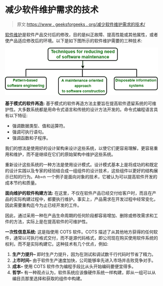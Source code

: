 # 减少软件维护需求的技术

> 原文:[https://www . geeksforgeeks . org/减少软件维护需求的技术/](https://www.geeksforgeeks.org/techniques-for-reducing-need-of-software-maintenance/)

[软件维护](https://www.geeksforgeeks.org/software-engineering-software-maintenance/)是软件产品交付后的修改，目的是纠正故障、提高性能或其他属性，或者使产品适应修改后的环境。以下是如下图所示的软件维护需要的三种技术:

![](img/38a27814e3bb280ab1e7cdacf5784f28.png)

**基于模式的软件再造:**
基于模式的软件再造方法主要旨在提高软件遗留系统的可维护性。大多数系统都是用命令式语言和传统的设计方法开发的。命令式编程语言具有以下特征:

*   强调数据类型、值和运算符。
*   强调可执行语句。
*   强调函数和子程序。

我们的想法是使用好的设计架构来设计这些系统，以使它们更容易理解，更容易重用和维护，而不是继续在它们的原始架构中维护这些系统。

重新设计这些系统的一种方法是使用设计模式。设计模式基本上是将成功的和既定的设计实践以及专家的经验结合成一组组件的设计技术，这些组件以更好的结构展示已知的行为。Ab=n 一个例子是面向对象的技术，它被认为可以提高软件开发的成本节约和质量。

**面向维护的软件构建方法:**
在这里，不仅在软件产品已经交付给客户时，而且在产品的实际构建过程中，都要执行维护。事实上，产品需求在开发过程中经常变化，因此需要重构迄今为止已经开发的工件。

因此，通过采用一种在产品生命周期的任何阶段都容易增加、删除或修改需求和工件的方法，实际上是在提高软件的可维护性。

**一次性信息系统:**
这是指使用 COTS 软件。COTS 描述了从其他地方获得的任何软件，通常以可执行格式交付，而不是源代码格式，即公司现在购买使用软件系统的权利，而不是实际构建它。这种技术有几个优点，例如:

1.  **生产力提升–**
    即时生产力提升，因为在测试和调试数千行代码时节省了精力。
2.  **上市时间–**
    由于软件生产速度加快，公司能够率先进入市场并击败竞争对手。
3.  **成本–**
    使用 COTS 软件作为编程手段比从头开始编码要便宜得多。
4.  **哲学–**
    有一种观点认为，软件系统应该像硬件系统一样构建，即从一组可以从编目员那里选择和获取的组件中构建。